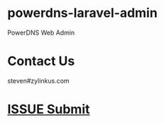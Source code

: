 # powerdns-laravel-admin
PowerDNS Web Admin

# Contact Us
steven#zylinkus.com

# [ISSUE Submit](https://github.com/shanghaiopensource/powerdns-laravel-admin/issues)

